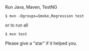 Run Java, Maven, TestNG 
```
$ mvn -Dgroups=Smoke,Regression test
```
or to run all 
```
$ mvn test 
```
Please give a "star" if it helped you.